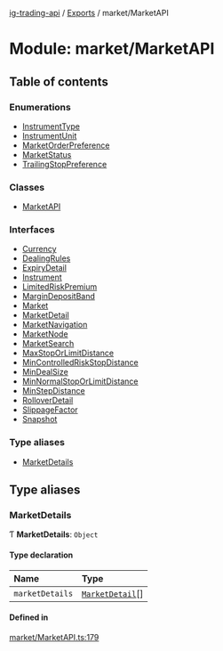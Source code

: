 [ig-trading-api](../README.md) / [Exports](../modules.md) / market/MarketAPI

# Module: market/MarketAPI

## Table of contents

### Enumerations

- [InstrumentType](../enums/market_MarketAPI.InstrumentType.md)
- [InstrumentUnit](../enums/market_MarketAPI.InstrumentUnit.md)
- [MarketOrderPreference](../enums/market_MarketAPI.MarketOrderPreference.md)
- [MarketStatus](../enums/market_MarketAPI.MarketStatus.md)
- [TrailingStopPreference](../enums/market_MarketAPI.TrailingStopPreference.md)

### Classes

- [MarketAPI](../classes/market_MarketAPI.MarketAPI.md)

### Interfaces

- [Currency](../interfaces/market_MarketAPI.Currency.md)
- [DealingRules](../interfaces/market_MarketAPI.DealingRules.md)
- [ExpiryDetail](../interfaces/market_MarketAPI.ExpiryDetail.md)
- [Instrument](../interfaces/market_MarketAPI.Instrument.md)
- [LimitedRiskPremium](../interfaces/market_MarketAPI.LimitedRiskPremium.md)
- [MarginDepositBand](../interfaces/market_MarketAPI.MarginDepositBand.md)
- [Market](../interfaces/market_MarketAPI.Market.md)
- [MarketDetail](../interfaces/market_MarketAPI.MarketDetail.md)
- [MarketNavigation](../interfaces/market_MarketAPI.MarketNavigation.md)
- [MarketNode](../interfaces/market_MarketAPI.MarketNode.md)
- [MarketSearch](../interfaces/market_MarketAPI.MarketSearch.md)
- [MaxStopOrLimitDistance](../interfaces/market_MarketAPI.MaxStopOrLimitDistance.md)
- [MinControlledRiskStopDistance](../interfaces/market_MarketAPI.MinControlledRiskStopDistance.md)
- [MinDealSize](../interfaces/market_MarketAPI.MinDealSize.md)
- [MinNormalStopOrLimitDistance](../interfaces/market_MarketAPI.MinNormalStopOrLimitDistance.md)
- [MinStepDistance](../interfaces/market_MarketAPI.MinStepDistance.md)
- [RolloverDetail](../interfaces/market_MarketAPI.RolloverDetail.md)
- [SlippageFactor](../interfaces/market_MarketAPI.SlippageFactor.md)
- [Snapshot](../interfaces/market_MarketAPI.Snapshot.md)

### Type aliases

- [MarketDetails](market_MarketAPI.md#marketdetails)

## Type aliases

### MarketDetails

Ƭ **MarketDetails**: `Object`

#### Type declaration

| Name            | Type                                                               |
| :-------------- | :----------------------------------------------------------------- |
| `marketDetails` | [`MarketDetail`](../interfaces/market_MarketAPI.MarketDetail.md)[] |

#### Defined in

[market/MarketAPI.ts:179](https://github.com/bennycode/ig-trading-api/blob/f7fd8d0/src/market/MarketAPI.ts#L179)
